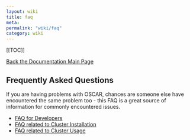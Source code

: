 ```yaml
---
layout: wiki
title: faq
meta: 
permalink: "wiki/faq"
category: wiki
---
```

<!-- Name: faq -->
<!-- Version: 8 -->
<!-- Author: valleegr -->

[[TOC]]

[Back the Documentation Main Page](wiki/Document)

## Frequently Asked Questions

If you are having problems with OSCAR, chances are someone else have encountered the same problem too - this FAQ is a great source of information for commonly encountered issues.

 * [FAQ for Developers](wiki/faq_development)
 * [FAQ related to Cluster Installation](wiki/faq_install)
 * [FAQ related to Cluster Usage](wiki/faq_usaqge)

